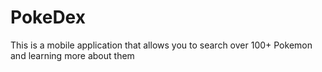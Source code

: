 # PokeDex
This is a mobile application that allows you to search over 100+ Pokemon and learning more about them  
